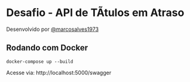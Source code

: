 ﻿# Desafio - API de TÃ­tulos em Atraso

Desenvolvido por [@marcosalves1973](https://github.com/marcosalves1973)

## Rodando com Docker

    docker-compose up --build

Acesse via: http://localhost:5000/swagger
